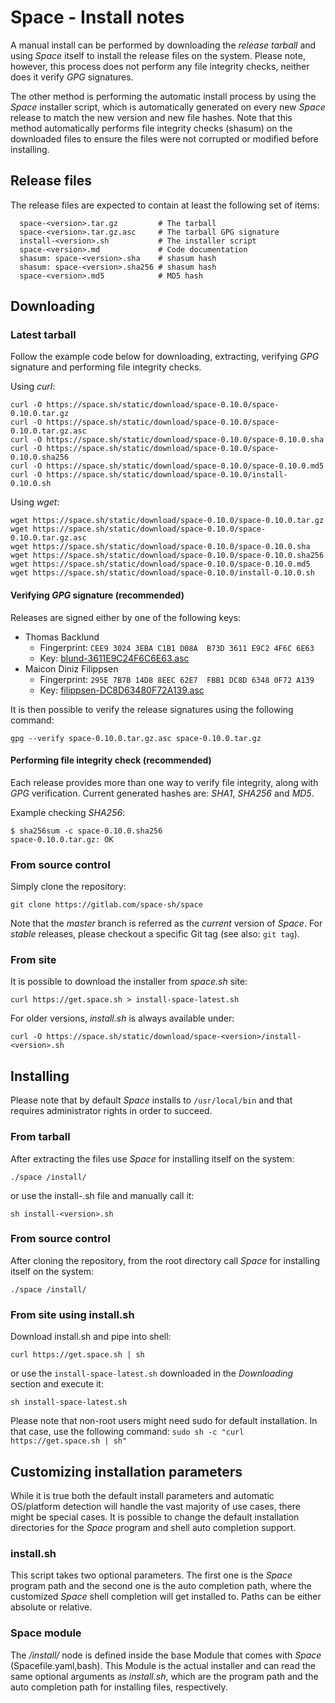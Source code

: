 # Space - Install notes

A manual install can be performed by downloading the _release tarball_ and using _Space_ itself to install the release files on the system. Please note, however, this process does not perform any file integrity checks, neither does it verify _GPG_ signatures.

The other method is performing the automatic install process by using the _Space_ installer script, which is automatically generated on every new _Space_ release to match the new version and new file hashes. Note that this method automatically performs file integrity checks (shasum) on the downloaded files to ensure the files were not corrupted or modified before installing.


## Release files

The release files are expected to contain at least the following set of items:  
```
  space-<version>.tar.gz         # The tarball
  space-<version>.tar.gz.asc     # The tarball GPG signature
  install-<version>.sh           # The installer script
  space-<version>.md             # Code documentation
  shasum: space-<version>.sha    # shasum hash
  shasum: space-<version>.sha256 # shasum hash
  space-<version>.md5            # MD5 hash
```


## Downloading

### Latest tarball

Follow the example code below for downloading, extracting, verifying _GPG_ signature and performing file integrity checks.

Using _curl_:
```
curl -O https://space.sh/static/download/space-0.10.0/space-0.10.0.tar.gz
curl -O https://space.sh/static/download/space-0.10.0/space-0.10.0.tar.gz.asc
curl -O https://space.sh/static/download/space-0.10.0/space-0.10.0.sha
curl -O https://space.sh/static/download/space-0.10.0/space-0.10.0.sha256
curl -O https://space.sh/static/download/space-0.10.0/space-0.10.0.md5
curl -O https://space.sh/static/download/space-0.10.0/install-0.10.0.sh
```

Using _wget_:
```
wget https://space.sh/static/download/space-0.10.0/space-0.10.0.tar.gz
wget https://space.sh/static/download/space-0.10.0/space-0.10.0.tar.gz.asc
wget https://space.sh/static/download/space-0.10.0/space-0.10.0.sha
wget https://space.sh/static/download/space-0.10.0/space-0.10.0.sha256
wget https://space.sh/static/download/space-0.10.0/space-0.10.0.md5
wget https://space.sh/static/download/space-0.10.0/install-0.10.0.sh
```

#### Verifying _GPG_ signature (recommended)

Releases are signed either by one of the following keys:

- Thomas Backlund
  - Fingerprint: `CEE9 3024 3EBA C1B1 D08A  B73D 3611 E9C2 4F6C 6E63`
  - Key: [blund-3611E9C24F6C6E63.asc](https://gitlab.com/space-sh/space/snippets/32500/raw)
- Maicon Diniz Filippsen
  - Fingerprint: `295E 7B7B 14D8 8EEC 62E7  FBB1 DC8D 6348 0F72 A139`
  - Key: [filippsen-DC8D63480F72A139.asc](https://gitlab.com/space-sh/space/snippets/32501/raw)


It is then possible to verify the release signatures using the following command:
```
gpg --verify space-0.10.0.tar.gz.asc space-0.10.0.tar.gz
```

#### Performing file integrity check (recommended)

Each release provides more than one way to verify file integrity, along with _GPG_ verification.
Current generated hashes are: _SHA1_, _SHA256_ and _MD5_.

Example checking _SHA256_:
```
$ sha256sum -c space-0.10.0.sha256
space-0.10.0.tar.gz: OK
```

### From source control

Simply clone the repository:
```
git clone https://gitlab.com/space-sh/space
```
Note that the _master_ branch is referred as the _current_ version of _Space_. For _stable_ releases, please checkout a specific Git tag (see also: `git tag`).

### From site

It is possible to download the installer from _space.sh_ site:
```
curl https://get.space.sh > install-space-latest.sh
```

For older versions, _install.sh_ is always available under:
```
curl -O https://space.sh/static/download/space-<version>/install-<version>.sh
```


## Installing

Please note that by default _Space_ installs to `/usr/local/bin` and that requires administrator rights in order to succeed.

### From tarball

After extracting the files use _Space_ for installing itself on the system:
```
./space /install/
```

or use the install-<version>.sh file and manually call it:
```
sh install-<version>.sh
```


### From source control

After cloning the repository, from the root directory call _Space_ for installing itself on the system:
```
./space /install/
```

### From site using install.sh

Download install.sh and pipe into shell:
```
curl https://get.space.sh | sh
```

or use the `install-space-latest.sh` downloaded in the _Downloading_ section and execute it:
```
sh install-space-latest.sh
```

Please note that non-root users might need sudo for default installation. In that case, use the following command: `sudo sh -c "curl https://get.space.sh | sh"`

## Customizing installation parameters

While it is true both the default install parameters and automatic OS/platform detection will handle the vast majority of use cases, there might be special cases.
It is possible to change the default installation directories for the _Space_ program and shell auto completion support.

### install.sh

This script takes two optional parameters. The first one is the _Space_ program path and the second one is the auto completion path, where the customized _Space_ shell completion will get installed to. Paths can be either absolute or relative.

### Space module

The _/install/_ node is defined inside the base Module that comes with _Space_ (Spacefile.yaml,bash). This Module is the actual installer and can read the same optional arguments as _install.sh_, which are the program path and the auto completion path for installing files, respectively.


